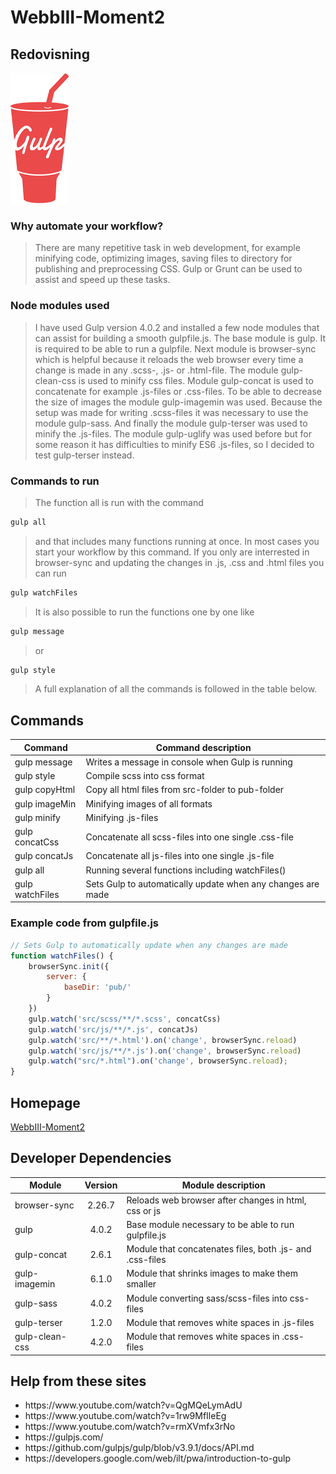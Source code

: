 # WebbIII-Moment2

## Redovisning
![Gulp.js logo](https://github.com/anst9000/WebbIII-Moment2/blob/master/gulp.png "Gulp logo")


### Why automate your workflow?
> There are many repetitive task in web development, for example minifying code, optimizing images, saving files to directory for publishing and preprocessing CSS. Gulp or Grunt can be used to assist and speed up these tasks.
### Node modules used
> I have used Gulp version 4.0.2 and installed a few node modules that can assist for building a smooth gulpfile.js. The base module is gulp. It is required to be able to run a gulpfile. Next module is browser-sync which is helpful because it reloads the web browser every time a change is made in any .scss-, .js- or .html-file. The module gulp-clean-css is used to minify css files. Module gulp-concat is used to concatenate for example .js-files or .css-files. To be able to decrease the size of images the module gulp-imagemin was used. Because the setup was made for writing .scss-files it was necessary to use the module gulp-sass. And finally the module gulp-terser was used to minify the .js-files. The module gulp-uglify was used before but for some reason it has difficulties to minify ES6 .js-files, so I decided to test gulp-terser instead.
### Commands to run
> The function all is run with the command
```javascript
gulp all
```
> and that includes many functions running at once. In most cases you start your workflow by this command. If you only are interrested in browser-sync and updating the changes in .js, .css and .html files you can run 
```javascript
gulp watchFiles
```
> It is also possible to run the functions one by one like 
```javascript
gulp message
```
> or
```javascript
gulp style
```
> A full explanation of all the commands is followed in the table below.

## Commands
| Command | Command description |
| ------- | ------------------- |
| gulp message | Writes a message in console when Gulp is running |
| gulp style | Compile scss into css format |
| gulp copyHtml | Copy all html files from src-folder to pub-folder |
| gulp imageMin | Minifying images of all formats |
| gulp minify | Minifying .js-files |
| gulp concatCss | Concatenate all scss-files into one single .css-file |
| gulp concatJs | Concatenate all js-files into one single .js-file |
| gulp all | Running several functions including watchFiles() |
| gulp watchFiles | Sets Gulp to automatically update when any changes are made |


### Example code from gulpfile.js
```javascript
// Sets Gulp to automatically update when any changes are made
function watchFiles() {
    browserSync.init({
        server: {
            baseDir: 'pub/'
        }
    })
    gulp.watch('src/scss/**/*.scss', concatCss)
    gulp.watch('src/js/**/*.js', concatJs)
    gulp.watch('src/**/*.html').on('change', browserSync.reload)
    gulp.watch('src/js/**/*.js').on('change', browserSync.reload)
    gulp.watch("src/*.html").on('change', browserSync.reload);
}
```

## Homepage
[WebbIII-Moment2](https://github.com/anst9000/WebbIII-Moment2)


## Developer Dependencies
| Module         | Version | Module description |
| -------------- | :-----: | ------------------- |
| browser-sync   | 2.26.7  | Reloads web browser after changes in html, css or js |
| gulp           |  4.0.2  | Base module necessary to be able to run gulpfile.js |
| gulp-concat    |  2.6.1  | Module that concatenates files, both .js- and .css-files |
| gulp-imagemin  |  6.1.0  | Module that shrinks images to make them smaller |
| gulp-sass      |  4.0.2  | Module converting sass/scss-files into css-files |
| gulp-terser    |  1.2.0  | Module that removes white spaces in .js-files |
| gulp-clean-css |  4.2.0  | Module that removes white spaces in .css-files |


## Help from these sites
<ul>
  <li>https://www.youtube.com/watch?v=QgMQeLymAdU</li>
  <li>https://www.youtube.com/watch?v=1rw9MfIleEg</li>
  <li>https://www.youtube.com/watch?v=rmXVmfx3rNo</li>
  <li>https://gulpjs.com/</li>
  <li>https://github.com/gulpjs/gulp/blob/v3.9.1/docs/API.md</li>
  <li>https://developers.google.com/web/ilt/pwa/introduction-to-gulp</li>
</ul>
